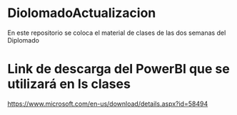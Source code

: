 # DiolomadoActualizacion
En este repositorio se coloca el material de clases de las dos semanas del Diplomado
# Link de descarga del PowerBI que se utilizará en ls clases
https://www.microsoft.com/en-us/download/details.aspx?id=58494
